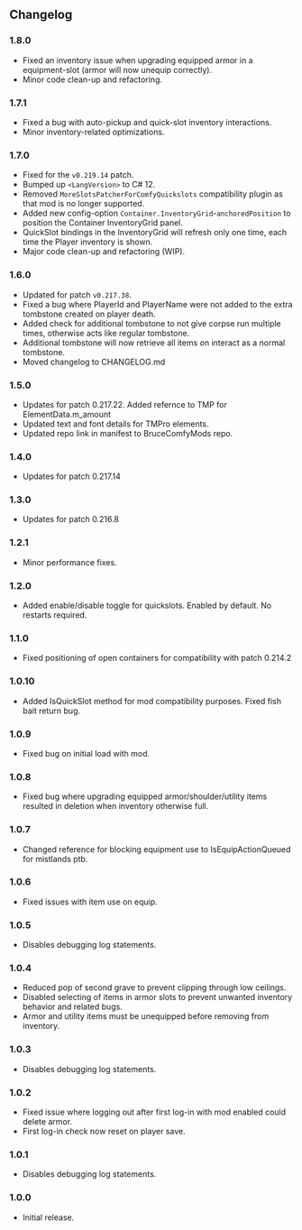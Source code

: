 ## Changelog

### 1.8.0

  * Fixed an inventory issue when upgrading equipped armor in a equipment-slot (armor will now unequip correctly).
  * Minor code clean-up and refactoring.

### 1.7.1

  * Fixed a bug with auto-pickup and quick-slot inventory interactions.
  * Minor inventory-related optimizations.

### 1.7.0

  * Fixed for the `v0.219.14` patch.
  * Bumped up `<LangVersion>` to C# 12.
  * Removed `MoreSlotsPatcherForComfyQuickslots` compatibility plugin as that mod is no longer supported.
  * Added new config-option `Container.InventoryGrid`-`anchoredPosition` to position the Container InventoryGrid panel.
  * QuickSlot bindings in the InventoryGrid will refresh only one time, each time the Player inventory is shown.
  * Major code clean-up and refactoring (WIP).

### 1.6.0

  * Updated for patch `v0.217.38`.
  * Fixed a bug where PlayerId and PlayerName were not added to the extra tombstone created on player death.
  * Added check for additional tombstone to not give corpse run multiple times, otherwise acts like regular tombstone.
  * Additional tombstone will now retrieve all items on interact as a normal tombstone.
  * Moved changelog to CHANGELOG.md

### 1.5.0

  * Updates for patch 0.217.22. Added refernce to TMP for ElementData.m_amount
  * Updated text and font details for TMPro elements.
  * Updated repo link in manifest to BruceComfyMods repo.

### 1.4.0

  * Updates for patch 0.217.14

### 1.3.0

  * Updates for patch 0.216.8

### 1.2.1

  * Minor performance fixes.

### 1.2.0

  * Added enable/disable toggle for quickslots. Enabled by default. No restarts required.

### 1.1.0

  * Fixed positioning of open containers for compatibility with patch 0.214.2

### 1.0.10

  * Added IsQuickSlot method for mod compatibility purposes. Fixed fish bait return bug.

### 1.0.9

  * Fixed bug on initial load with mod.

### 1.0.8

  * Fixed bug where upgrading equipped armor/shoulder/utility items resulted in deletion when inventory otherwise full.

### 1.0.7

  * Changed reference for blocking equipment use to IsEquipActionQueued for mistlands ptb.

### 1.0.6

  * Fixed issues with item use on equip.

### 1.0.5

  * Disables debugging log statements.

### 1.0.4

  * Reduced pop of second grave to prevent clipping through low ceilings.
  * Disabled selecting of items in armor slots to prevent unwanted inventory behavior and related bugs.
  * Armor and utility items must be unequipped before removing from inventory.

### 1.0.3

  * Disables debugging log statements.

### 1.0.2

  * Fixed issue where logging out after first log-in with mod enabled could delete armor.
  * First log-in check now reset on player save.

### 1.0.1

  * Disables debugging log statements.

### 1.0.0

  * Initial release.
